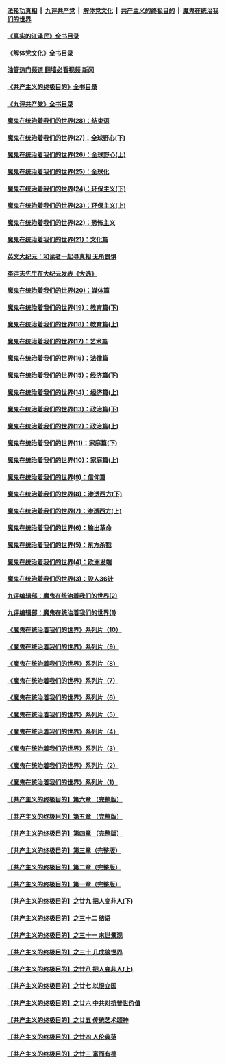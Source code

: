 ####  [法轮功真相](../../../../basic/blob/master/README.md?t=06151702) &nbsp;|&nbsp; [九评共产党](../../../../9ping.md/blob/master/README.md?t=06151702) &nbsp;|&nbsp; [解体党文化](../../../../jtdwh.md/blob/master/README.md?t=06151702)  &nbsp;|&nbsp; [共产主义的终极目的](../../../../gczydzjmd.md/blob/master/README.md?t=06151702) &nbsp;|&nbsp; [魔鬼在统治我们的世界](../../../../mgztzwmdsj.md/blob/master/README.md?t=06151702) 

#### [《真实的江泽民》全书目录](../pages/nsc422/n13721399.md?t=06151702) 

#### [《解体党文化》全书目录](../pages/nsc422/n13721157.md?t=06151702) 

#### [油管热门频道 翻墙必看视频 新闻](http://45.76.130.85:81/youtube.html?06151702)

#### [《共产主义的终极目的》全书目录](../pages/nsc422/n13721048.md?t=06151702) 

#### [《九评共产党》全书目录](../pages/nsc422/n13708085.md?t=06151702) 

#### [魔鬼在统治着我们的世界(28)：结束语](../pages/nsc422/n10936246.md?t=06151702) 

#### [魔鬼在统治着我们的世界(27)：全球野心(下)](../pages/nsc422/n10928319.md?t=06151702) 

#### [魔鬼在统治着我们的世界(26)：全球野心(上)](../pages/nsc422/n10900318.md?t=06151702) 

#### [魔鬼在统治着我们的世界(25)：全球化](../pages/nsc422/n10788205.md?t=06151702) 

#### [魔鬼在统治着我们的世界(24)：环保主义(下)](../pages/nsc422/n10695307.md?t=06151702) 

#### [魔鬼在统治着我们的世界(23)：环保主义(上)](../pages/nsc422/n10688613.md?t=06151702) 

#### [魔鬼在统治着我们的世界(22)：恐怖主义](../pages/nsc422/n10614727.md?t=06151702) 

#### [魔鬼在统治着我们的世界(21)：文化篇](../pages/nsc422/n10597706.md?t=06151702) 

#### [英文大纪元：和读者一起寻真相 无所畏惧](../pages/nsc422/n12542027.md?t=06151702) 

#### [李洪志先生在大纪元发表《大选》](../pages/nsc422/n12534746.md?t=06151702) 

#### [魔鬼在统治着我们的世界(20)：媒体篇](../pages/nsc422/n10586579.md?t=06151702) 

#### [魔鬼在统治着我们的世界(19)：教育篇(下)](../pages/nsc422/n10564808.md?t=06151702) 

#### [魔鬼在统治着我们的世界(18)：教育篇(上)](../pages/nsc422/n10526970.md?t=06151702) 

#### [魔鬼在统治着我们的世界(17)：艺术篇](../pages/nsc422/n10499093.md?t=06151702) 

#### [魔鬼在统治着我们的世界(16)：法律篇](../pages/nsc422/n10485969.md?t=06151702) 

#### [魔鬼在统治着我们的世界(15)：经济篇(下)](../pages/nsc422/n10469975.md?t=06151702) 

#### [魔鬼在统治着我们的世界(14)：经济篇(上)](../pages/nsc422/n10457370.md?t=06151702) 

#### [魔鬼在统治着我们的世界(13)：政治篇(下)](../pages/nsc422/n10448270.md?t=06151702) 

#### [魔鬼在统治着我们的世界(12)：政治篇(上)](../pages/nsc422/n10444576.md?t=06151702) 

#### [魔鬼在统治着我们的世界(11)：家庭篇(下)](../pages/nsc422/n10440961.md?t=06151702) 

#### [魔鬼在统治着我们的世界(10)：家庭篇(上)](../pages/nsc422/n10435448.md?t=06151702) 

#### [魔鬼在统治着我们的世界(9)：信仰篇](../pages/nsc422/n10432159.md?t=06151702) 

#### [魔鬼在统治着我们的世界(8)：渗透西方(下)](../pages/nsc422/n10429603.md?t=06151702) 

#### [魔鬼在统治着我们的世界(7)：渗透西方(上)](../pages/nsc422/n10426013.md?t=06151702) 

#### [魔鬼在统治着我们的世界(6)：输出革命](../pages/nsc422/n10421536.md?t=06151702) 

#### [魔鬼在统治着我们的世界(5)：东方杀戮](../pages/nsc422/n10417707.md?t=06151702) 

#### [魔鬼在统治着我们的世界(4)：欧洲发端](../pages/nsc422/n10414890.md?t=06151702) 

#### [魔鬼在统治着我们的世界(3)：毁人36计](../pages/nsc422/n10411583.md?t=06151702) 

#### [九评编辑部：魔鬼在统治着我们的世界(2)](../pages/nsc422/n10410036.md?t=06151702) 

#### [九评编辑部：魔鬼在统治着我们的世界(1)](../pages/nsc422/n10406825.md?t=06151702) 

#### [《魔鬼在统治着我们的世界》系列片（10）](../pages/nsc422/n12292670.md?t=06151702) 

#### [《魔鬼在统治着我们的世界》系列片（9）](../pages/nsc422/n12290859.md?t=06151702) 

#### [《魔鬼在统治着我们的世界》系列片（8）](../pages/nsc422/n12287445.md?t=06151702) 

#### [《魔鬼在统治着我们的世界》系列片（7）](../pages/nsc422/n12283425.md?t=06151702) 

#### [《魔鬼在统治着我们的世界》系列片（6）](../pages/nsc422/n12282314.md?t=06151702) 

#### [《魔鬼在统治着我们的世界》系列片（5）](../pages/nsc422/n12281419.md?t=06151702) 

#### [《魔鬼在统治着我们的世界》系列片（4）](../pages/nsc422/n12274024.md?t=06151702) 

#### [《魔鬼在统治着我们的世界》系列片（3）](../pages/nsc422/n12271322.md?t=06151702) 

#### [《魔鬼在统治着我们的世界》系列片（2）](../pages/nsc422/n12269049.md?t=06151702) 

#### [《魔鬼在统治着我们的世界》系列片（1）](../pages/nsc422/n12267575.md?t=06151702) 

#### [【共产主义的终极目的】第六章 （完整版）](../pages/nsc422/n11428913.md?t=06151702) 

#### [【共产主义的终极目的】第五章 （完整版）](../pages/nsc422/n11428912.md?t=06151702) 

#### [【共产主义的终极目的】第四章 （完整版）](../pages/nsc422/n11428907.md?t=06151702) 

#### [【共产主义的终极目的】第三章（完整版）](../pages/nsc422/n11428848.md?t=06151702) 

#### [【共产主义的终极目的】第二章（完整版）](../pages/nsc422/n11428831.md?t=06151702) 

#### [【共产主义的终极目的】第一章（完整版）](../pages/nsc422/n11417651.md?t=06151702) 

#### [【共产主义的终极目的】之廿九 把人变非人(下)](../pages/nsc422/n11344140.md?t=06151702) 

#### [【共产主义的终极目的】之三十二 结语](../pages/nsc422/n11360535.md?t=06151702) 

#### [【共产主义的终极目的】之三十一 末世景观](../pages/nsc422/n11351129.md?t=06151702) 

#### [【共产主义的终极目的】之三十 几成狼世界](../pages/nsc422/n11348280.md?t=06151702) 

#### [【共产主义的终极目的】之廿八 把人变非人(上)](../pages/nsc422/n11340492.md?t=06151702) 

#### [【共产主义的终极目的】之廿七 以恨立国](../pages/nsc422/n11336944.md?t=06151702) 

#### [【共产主义的终极目的】之廿六 中共对抗普世价值](../pages/nsc422/n11324785.md?t=06151702) 

#### [【共产主义的终极目的】之廿五 传统艺术颂神](../pages/nsc422/n11296396.md?t=06151702) 

#### [【共产主义的终极目的】之廿四 人伦典范](../pages/nsc422/n11296397.md?t=06151702) 

#### [【共产主义的终极目的】之廿三 富而有德](../pages/nsc422/n11283598.md?t=06151702) 

<img src='http://gfw-breaker.win/goodnews/indexes/nsc422.md' width='0px' height='0px'/>
